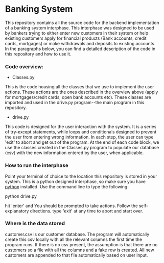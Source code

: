 
# Banking System

This repository contains all the source code for the backend implementation of a banking system interphase. This interphase was designed to be used by bankers trying to either enter new customers in their system or help existing customers apply for financial products (Bank accounts, credit cards, mortgages) or make withdrawals and deposits to existing accounts. In the paragraphs below, you can find a detailed description of the code in this repository and how to use it. 


### Code overview:

- Classes.py

This is the code housing all the classes that we use to implement the user actions. These actions are the ones described in the overview above (apply for mortgages/credit cards, open bank accounts etc). These classes are imported and used in the drive.py program--the main program in this repository. 

- drive.py

This code is designed for the user interaction with the system. It is a series of try-except statements, while loops and conditionals designed to prevent the user from entering wrong information. In each step, the user can type 'exit' to abort and get out of the program. At the end of each code block, we use the classes created in the Classes.py program to populate our database (csv) 
with the new information entered by the user, when applicable.

### How to run the interphase

Point your terminal of choice to the location this repository is stored in your system. This is a python designed interphase, so make sure you have [python](https://www.python.org/downloads/) installed. Use the command line to type the following:

python drive.py

hit 'enter' and You should be prompted to take actions. Follow the self-explanatory directions. type 'exit' at any time to abort and start over.

### Where is the data stored
customer.csv is our customer database. The program will automatically create this csv locally with all the relevant columns the first time the program runs. If there is no csv present, the assumption is that there are no customers so a file with all the columns and a fake row is created. All new customers are appended to that file automatically based on user input. 

